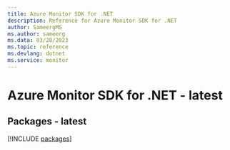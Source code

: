 ```yaml
---
title: Azure Monitor SDK for .NET
description: Reference for Azure Monitor SDK for .NET
author: SameergMS
ms.author: sameerg
ms.data: 03/28/2023
ms.topic: reference
ms.devlang: dotnet
ms.service: monitor
---
```

# Azure Monitor SDK for .NET - latest
## Packages - latest
[!INCLUDE [packages](monitor-index.md)]